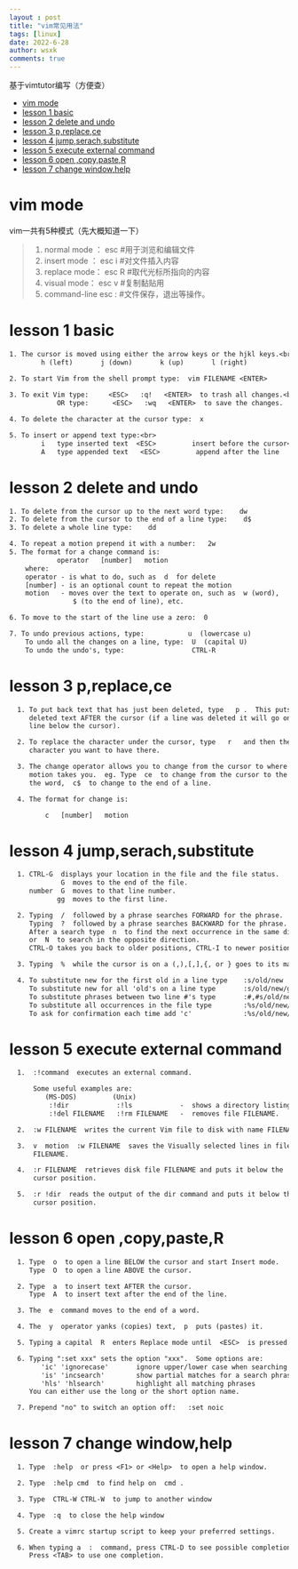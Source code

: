 ```yaml
---
layout : post
title: "vim常见用法"
tags: [linux]
date: 2022-6-28
author: wsxk
comments: true
---
```


基于vimtutor编写（方便查）<br>
- [vim mode<br>](#vim-mode)
- [lesson 1 basic<br>](#lesson-1-basic)
- [lesson 2 delete and undo <br>](#lesson-2-delete-and-undo-)
- [lesson 3 p,replace,ce<br>](#lesson-3-preplacece)
- [lesson 4 jump,serach,substitute<br>](#lesson-4-jumpserachsubstitute)
- [lesson 5 execute external command <br>](#lesson-5-execute-external-command-)
- [lesson 6 open ,copy,paste,R<br>](#lesson-6-open-copypaster)
- [lesson 7 change window,help <br>](#lesson-7-change-windowhelp-)

# vim mode<br>
vim一共有5种模式（先大概知道一下）
> 1. normal mode ：  esc   #用于浏览和编辑文件
> 2. insert mode ：  esc i #对文件插入内容
> 3. replace mode：  esc R #取代光标所指向的内容
> 4. visual mode：   esc v #复制黏贴用
> 5. command-line    esc : #文件保存，退出等操作。

# lesson 1 basic<br>
```txt
1. The cursor is moved using either the arrow keys or the hjkl keys.<br>
        h (left)       j (down)       k (up)       l (right)

2. To start Vim from the shell prompt type:  vim FILENAME <ENTER>
   
3. To exit Vim type:     <ESC>   :q!   <ENTER>  to trash all changes.<br>
            OR type:      <ESC>   :wq   <ENTER>  to save the changes.

4. To delete the character at the cursor type:  x

5. To insert or append text type:<br>
        i   type inserted text  <ESC>         insert before the cursor<br>
        A   type appended text   <ESC>         append after the line
```

# lesson 2 delete and undo <br>
```txt
1. To delete from the cursor up to the next word type:    dw
2. To delete from the cursor to the end of a line type:    d$
3. To delete a whole line type:    dd

4. To repeat a motion prepend it with a number:   2w
5. The format for a change command is:
            operator   [number]   motion
    where:
    operator - is what to do, such as  d  for delete
    [number] - is an optional count to repeat the motion
    motion   - moves over the text to operate on, such as  w (word),
                $ (to the end of line), etc.

6. To move to the start of the line use a zero:  0

7. To undo previous actions, type:           u  (lowercase u)
    To undo all the changes on a line, type:  U  (capital U)
    To undo the undo's, type:                 CTRL-R
```
# lesson 3 p,replace,ce<br>
```txt
  1. To put back text that has just been deleted, type   p .  This puts the
     deleted text AFTER the cursor (if a line was deleted it will go on the
     line below the cursor).

  2. To replace the character under the cursor, type   r   and then the
     character you want to have there.

  3. The change operator allows you to change from the cursor to where the
     motion takes you.  eg. Type  ce  to change from the cursor to the end of
     the word,  c$  to change to the end of a line.

  4. The format for change is:

         c   [number]   motion
```
# lesson 4 jump,serach,substitute<br>
```txt
  1. CTRL-G  displays your location in the file and the file status.
             G  moves to the end of the file.
     number  G  moves to that line number.
            gg  moves to the first line.

  2. Typing  /  followed by a phrase searches FORWARD for the phrase.
     Typing  ?  followed by a phrase searches BACKWARD for the phrase.
     After a search type  n  to find the next occurrence in the same direction
     or  N  to search in the opposite direction.
     CTRL-O takes you back to older positions, CTRL-I to newer positions.

  3. Typing  %  while the cursor is on a (,),[,],{, or } goes to its match.

  4. To substitute new for the first old in a line type    :s/old/new
     To substitute new for all 'old's on a line type       :s/old/new/g
     To substitute phrases between two line #'s type       :#,#s/old/new/g
     To substitute all occurrences in the file type        :%s/old/new/g
     To ask for confirmation each time add 'c'             :%s/old/new/gc
```
# lesson 5 execute external command <br>
```txt  
  1.  :!command  executes an external command.

      Some useful examples are:
         (MS-DOS)         (Unix)
          :!dir            :!ls            -  shows a directory listing.
          :!del FILENAME   :!rm FILENAME   -  removes file FILENAME.

  2.  :w FILENAME  writes the current Vim file to disk with name FILENAME.

  3.  v  motion  :w FILENAME  saves the Visually selected lines in file
      FILENAME.

  4.  :r FILENAME  retrieves disk file FILENAME and puts it below the
      cursor position.

  5.  :r !dir  reads the output of the dir command and puts it below the
      cursor position.
```
# lesson 6 open ,copy,paste,R<br>
```txt  
  1. Type  o  to open a line BELOW the cursor and start Insert mode.
     Type  O  to open a line ABOVE the cursor.

  2. Type  a  to insert text AFTER the cursor.
     Type  A  to insert text after the end of the line.

  3. The  e  command moves to the end of a word.

  4. The  y  operator yanks (copies) text,  p  puts (pastes) it.

  5. Typing a capital  R  enters Replace mode until  <ESC>  is pressed.

  6. Typing ":set xxx" sets the option "xxx".  Some options are:
        'ic' 'ignorecase'       ignore upper/lower case when searching
        'is' 'incsearch'        show partial matches for a search phrase
        'hls' 'hlsearch'        highlight all matching phrases
     You can either use the long or the short option name.

  7. Prepend "no" to switch an option off:   :set noic
```
# lesson 7 change window,help <br>
```txt  
  1. Type  :help  or press <F1> or <Help>  to open a help window.

  2. Type  :help cmd  to find help on  cmd .

  3. Type  CTRL-W CTRL-W  to jump to another window

  4. Type  :q  to close the help window

  5. Create a vimrc startup script to keep your preferred settings.

  6. When typing a  :  command, press CTRL-D to see possible completions.
     Press <TAB> to use one completion.
```